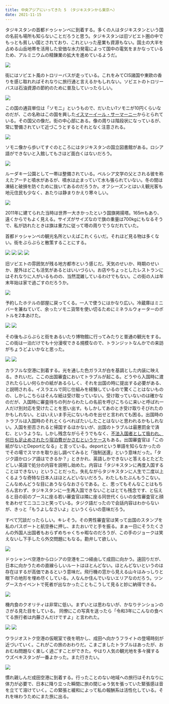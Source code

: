 ```yaml
---
title: 中央アジアにいってきた 5 （タジキスタンから東京へ）
date: 2021-11-15
---
```


タジキスタンの首都ドゥシャンベに到着する。多くの人はタジキスタンという国の名前も場所も知らないことだろうと思う。タジキスタンは旧ソビエト圏の中でもっとも貧しい国とされており、これといった産業も資源もない。国土の大半を占める山岳地帯を活用した安価な水力発電によって国中の電気をまかなっているため、アルミニウムの精錬業の拡大を進めているようだ。

![](https://photos.smugmug.com/photos/i-nT9Xf6f/0/X2/i-nT9Xf6f-X2.jpg)

街にはソビエト風のトロリーバスが走っている。これをみてCIS諸国や東欧の香りを感じ取れればそれなりに旅行通と言えるかもしれない。ソビエトのトロリーバスは石油資源の節約のために普及していったらしい。

![](https://photos.smugmug.com/photos/i-KQjhK5c/0/X2/i-KQjhK5c-X2.jpg)

この国の通貨単位は「ソモニ」というもので、だいたい1ソモニが10円くらいなのだが、この名称はこの国を興した[イスマーイール・サーマーニー](https://ja.wikipedia.org/wiki/%E3%82%A4%E3%82%B9%E3%83%9E%E3%83%BC%E3%82%A4%E3%83%BC%E3%83%AB%E3%83%BB%E3%82%B5%E3%83%BC%E3%83%9E%E3%83%BC%E3%83%8B%E3%83%BC)からとられている。その国父の像だ。街の中心部にある。像の周りは階段状になっているが、常に警備されていて近づこうとするとそれとなく注意される。

![](https://photos.smugmug.com/photos/i-KspRPng/0/X2/i-KspRPng-X2.jpg)

ソモニ像から歩いてすぐのところにはタジキスタンの国立図書館がある。ロシア語ができないと入館してもさほど面白くはないだろう。

![](https://photos.smugmug.com/photos/i-6gr25bV/0/X2/i-6gr25bV-X2.jpg)

ルーダキー公園として一帯は整備されている。ペルシア文学の父とされる彼を称えたアーチと噴水があるが、噴水は止まっていて水も張られていない。冬の間は凍結と破損を防ぐために抜いてあるのだろうか。オフシーズンとはいえ観光客も地元住民も少なく、あたりは静まりかえり寒々しい。

![](https://photos.smugmug.com/photos/i-N7zGCGb/0/X2/i-N7zGCGb-X2.jpg)

2011年に建てられた当時は世界一大きかったという国旗掲揚塔。165mもあり、遠くからでもよく見える。サイズがサイズなので旗の重量は700kgにもなるそうで、私が訪れたときは旗は重力に従って塔の周りでうなだれていた。

首都ドゥシャンベの観光名所といえばこれくらいだ。それほど見る物は多くない。街をぶらぶらと散策することにする。

![](https://photos.smugmug.com/photos/i-3LKGWkJ/0/X2/i-3LKGWkJ-X2.jpg)
![](https://photos.smugmug.com/photos/i-9M9FVkK/0/X2/i-9M9FVkK-X2.jpg)
![](https://photos.smugmug.com/photos/i-cTTSMbJ/0/X2/i-cTTSMbJ-X2.jpg)
![](https://photos.smugmug.com/photos/i-pm6zjQC/0/X2/i-pm6zjQC-X2.jpg)

旧ソビエトの雰囲気が残る地方都市という感じだ。天気のせいか、時期のせいか、屋外はどこも活気があるとはいいづらい。お店やちょっとしたレストランにはそれなりに人がいるものの、当然混雑しているわけでもない。この街の人は年末年始は家で過ごすのだろうか。

![](https://photos.smugmug.com/photos/i-mzHrbmC/0/X2/i-mzHrbmC-X2.jpg)

予約したホテルの部屋に戻ってくる。一人で使うにはかなり広い。冷蔵庫はミニバーを兼ねていて、余ったソモニ貨幣を使い切るためにミネラルウォーターのボトルを2本あけた。

![](https://photos.smugmug.com/photos/i-9cs3x9Q/0/X2/i-9cs3x9Q-X2.jpg)
![](https://photos.smugmug.com/photos/i-fbqmqpD/0/X2/i-fbqmqpD-X2.jpg)

その後もぶらぶらと街をあるいたり博物館に行ってみたりと普通の観光をする。この街は一泊だけでも十分漫喫できる規模なので、トランジットなんかでの来訪がちょうどよいかなと思った。

![](https://photos.smugmug.com/photos/i-k4ftM65/0/X2/i-k4ftM65-X2.jpg)
![](https://photos.smugmug.com/photos/i-HQMtJjf/0/X2/i-HQMtJjf-X2.jpg)

カラフルな空港に到着する。光を通した色ガラスが白を基調とした内装に映える。きれいだ。ここの出国審査においてトラブルが起こる。どうやら入国時に渡されたらしい何らかの紙があるらしく、それを出国の時に提出する必要がある、と説明される。イスラエルで同じ仕組みを経験しているので驚くことはないものの、しかしこちらはそんな紙は受け取っていない。受け取っていないのは確かなのだが、入国時に審査待ちの列からわたしの名前を呼びこちらに来いと呼ばれ一人だけ別対応を受けたことを思い出す。もしかしてあのとき受け取りそびれたのかもしれない。とはいえいま手元にないものを出せと言われても困る。出国時のトラブルは入国時のそれとくらべればたいしたことはないと思われるかもしれない。入国を拒否されると帰国するほかないが、出国のトラブルは最悪罰金で済む、というような。しかし残念ながらそうでもなく、[不法入国者として扱われ、何日も足止めされたり宿泊費がかさむというケース](https://www.pe.emb-japan.go.jp/itpr_ja/shutsunyukoku_chuui.html)もある。出国審査官は「この紙がないとDeportとなる」と言っている。deportという単語を知らなかったのでその場でスマホを取り出し調べてみると「強制送還」という意味だった。「タジク語かロシア語はできるか？」ときかれ、英語しかできないと答えるとたどたどしい英語で処分の内容を説明し始めた。内容は「タジキスタンに再度入国することはできない」ということだった。失礼ながらタジキスタンに人生で二度以上くるような奇特な日本人はほとんどいないだろう。わたしもたぶんもうこない。こんなめんどうな目にあうならなおさらである。と、思ってもそんなことはもちろん言わず、タジキスタンに一生再入国できないことはとても残念です、と伝えると目の前のブースに座る若い審査官は隣に座る同世代くらいの女性審査官と顔をあわせてニコニコと笑っている。タジク語だったので会話内容はわからないが、きっと「もうよしなさいよ」というくらいの意味だろう。

すべて冗談だったらしい。キレそう。その男性審査官は笑って出国のスタンプを私のパスポートと航空券に押し、またおいでと手を振る。まぁ一日にそうたくさんの外国人出国者もおらずめちゃくちゃ暇なのだろうが、この手のジョークは笑えないし下手したら外交問題にもなる。勘弁して欲しい。

![](https://photos.smugmug.com/photos/i-bJzggd8/0/X2/i-bJzggd8-X2.jpg)

ドゥシャンベ空港からロシアの空港を二つ経由して成田に向かう。遠回りだが、日本に向かうための直線らしいルートはほとんどない。ほとんどないというのは存在はするが高価であるという意味だ。飛行機の窓から見える山々はみっしりと眼下の地形を埋め尽くしている。人なんか住んでいないエリアなのだろう。ツングースカイベントで死者が出なかったこともこうして見ると妙に納得できる。

![](https://photos.smugmug.com/photos/i-NX7MJM7/0/X2/i-NX7MJM7-X2.jpg)

機内食のクオリティは非常に低い。まずいとは思わないが、かなりテンションのさがる見た目をしている。
同僚にこの写真を送ったら「令和3年にこんなの食べてる旅行者は内藤さんだけですよ」と言われた。

![](https://photos.smugmug.com/photos/i-K4Q2GBB/0/116a9000/X2/i-K4Q2GBB-X2.jpg)
![](https://photos.smugmug.com/photos/i-pcS7TXK/0/X2/i-pcS7TXK-X2.jpg)

ウラジオストク空港の仮眠室で夜を明かし、成田へ向かうフライトの登場時刻が近づいていく。これがこの旅のおわりだ。こまごましたトラブルはあったが、おおむね問題なく楽しく過ごすことができた。やはり人気の観光地を多々擁するウズベキスタンが一番よかった。また行きたい。

![](https://photos.smugmug.com/photos/i-TSLP4ZW/0/X2/i-TSLP4ZW-X2.jpg)

慣れ親しんだ成田空港に到着する。行ったことのない地域への旅行はそれなりに体力が必要で、日本に降り立った瞬間に旅の間じゅう気を張っていた緊張感は音を立てて溶けていく。この緊張と緩和によって私の報酬系は活性化している。それを味わうためにまた旅に出る。
